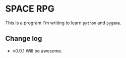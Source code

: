 # SPACE RPG

This is a program I'm writing to learn `python` and `pygame`.

## Change log
 * v0.0.1 
 Will be awesome.